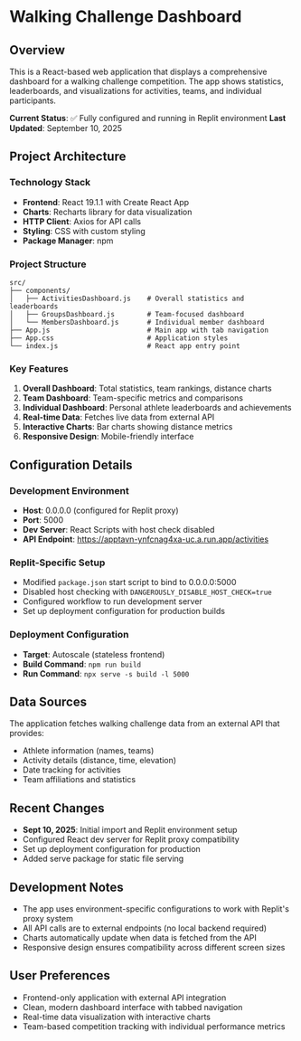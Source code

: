 # Walking Challenge Dashboard

## Overview
This is a React-based web application that displays a comprehensive dashboard for a walking challenge competition. The app shows statistics, leaderboards, and visualizations for activities, teams, and individual participants.

**Current Status**: ✅ Fully configured and running in Replit environment
**Last Updated**: September 10, 2025

## Project Architecture

### Technology Stack
- **Frontend**: React 19.1.1 with Create React App
- **Charts**: Recharts library for data visualization
- **HTTP Client**: Axios for API calls
- **Styling**: CSS with custom styling
- **Package Manager**: npm

### Project Structure
```
src/
├── components/
│   ├── ActivitiesDashboard.js    # Overall statistics and leaderboards
│   ├── GroupsDashboard.js        # Team-focused dashboard
│   └── MembersDashboard.js       # Individual member dashboard
├── App.js                        # Main app with tab navigation
├── App.css                       # Application styles
└── index.js                      # React app entry point
```

### Key Features
1. **Overall Dashboard**: Total statistics, team rankings, distance charts
2. **Team Dashboard**: Team-specific metrics and comparisons
3. **Individual Dashboard**: Personal athlete leaderboards and achievements
4. **Real-time Data**: Fetches live data from external API
5. **Interactive Charts**: Bar charts showing distance metrics
6. **Responsive Design**: Mobile-friendly interface

## Configuration Details

### Development Environment
- **Host**: 0.0.0.0 (configured for Replit proxy)
- **Port**: 5000
- **Dev Server**: React Scripts with host check disabled
- **API Endpoint**: https://apptavn-ynfcnag4xa-uc.a.run.app/activities

### Replit-Specific Setup
- Modified `package.json` start script to bind to 0.0.0.0:5000
- Disabled host checking with `DANGEROUSLY_DISABLE_HOST_CHECK=true`
- Configured workflow to run development server
- Set up deployment configuration for production builds

### Deployment Configuration
- **Target**: Autoscale (stateless frontend)
- **Build Command**: `npm run build`
- **Run Command**: `npx serve -s build -l 5000`

## Data Sources
The application fetches walking challenge data from an external API that provides:
- Athlete information (names, teams)
- Activity details (distance, time, elevation)
- Date tracking for activities
- Team affiliations and statistics

## Recent Changes
- **Sept 10, 2025**: Initial import and Replit environment setup
- Configured React dev server for Replit proxy compatibility
- Set up deployment configuration for production
- Added serve package for static file serving

## Development Notes
- The app uses environment-specific configurations to work with Replit's proxy system
- All API calls are to external endpoints (no local backend required)
- Charts automatically update when data is fetched from the API
- Responsive design ensures compatibility across different screen sizes

## User Preferences
- Frontend-only application with external API integration
- Clean, modern dashboard interface with tabbed navigation
- Real-time data visualization with interactive charts
- Team-based competition tracking with individual performance metrics